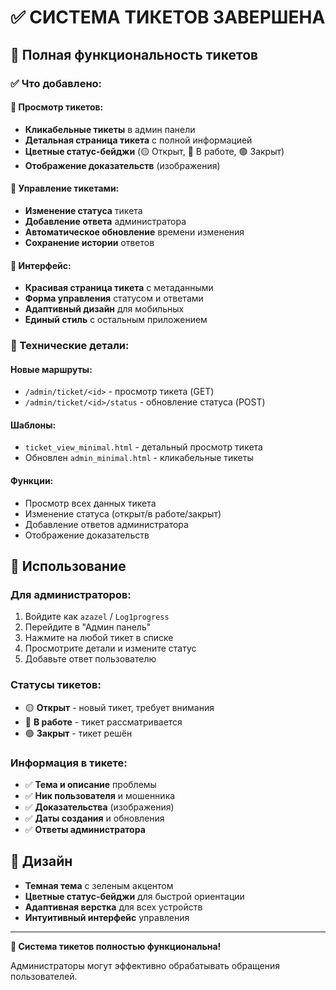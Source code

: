 # ✅ СИСТЕМА ТИКЕТОВ ЗАВЕРШЕНА

## 🎯 Полная функциональность тикетов

### ✅ Что добавлено:

#### 📱 Просмотр тикетов:
- **Кликабельные тикеты** в админ панели
- **Детальная страница тикета** с полной информацией
- **Цветные статус-бейджи** (🟡 Открыт, 🔵 В работе, 🟢 Закрыт)
- **Отображение доказательств** (изображения)

#### 🔧 Управление тикетами:
- **Изменение статуса** тикета
- **Добавление ответа** администратора
- **Автоматическое обновление** времени изменения
- **Сохранение истории** ответов

#### 🎨 Интерфейс:
- **Красивая страница тикета** с метаданными
- **Форма управления** статусом и ответами
- **Адаптивный дизайн** для мобильных
- **Единый стиль** с остальным приложением

### 🔧 Технические детали:

#### Новые маршруты:
- `/admin/ticket/<id>` - просмотр тикета (GET)
- `/admin/ticket/<id>/status` - обновление статуса (POST)

#### Шаблоны:
- `ticket_view_minimal.html` - детальный просмотр тикета
- Обновлен `admin_minimal.html` - кликабельные тикеты

#### Функции:
- Просмотр всех данных тикета
- Изменение статуса (открыт/в работе/закрыт)
- Добавление ответов администратора
- Отображение доказательств

## 🚀 Использование

### Для администраторов:
1. Войдите как `azazel` / `Log1progress`
2. Перейдите в "Админ панель"
3. Нажмите на любой тикет в списке
4. Просмотрите детали и измените статус
5. Добавьте ответ пользователю

### Статусы тикетов:
- 🟡 **Открыт** - новый тикет, требует внимания
- 🔵 **В работе** - тикет рассматривается
- 🟢 **Закрыт** - тикет решён

### Информация в тикете:
- ✅ **Тема и описание** проблемы
- ✅ **Ник пользователя** и мошенника
- ✅ **Доказательства** (изображения)
- ✅ **Даты создания** и обновления
- ✅ **Ответы администратора**

## 🎨 Дизайн

- **Темная тема** с зеленым акцентом
- **Цветные статус-бейджи** для быстрой ориентации
- **Адаптивная верстка** для всех устройств
- **Интуитивный интерфейс** управления

---

**🎉 Система тикетов полностью функциональна!**

Администраторы могут эффективно обрабатывать обращения пользователей.